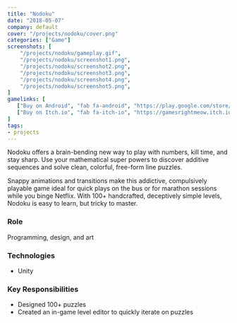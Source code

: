 ```yaml
---
title: "Nodoku"
date: "2018-05-07"
company: default
cover: "/projects/nodoku/cover.png"
categories: ["Game"]
screenshots: [
    "/projects/nodoku/gameplay.gif",
    "/projects/nodoku/screenshot1.png",
    "/projects/nodoku/screenshot2.png",
    "/projects/nodoku/screenshot3.png",
    "/projects/nodoku/screenshot4.png",
    "/projects/nodoku/screenshot5.png",
]
gamelinks: [
   ["Buy on Android", "fab fa-android", "https://play.google.com/store/apps/details?id=com.gamesrightmeow.nodoku"],
   ["Buy on Itch.io", "fab fa-itch-io", "https://gamesrightmeow.itch.io/nodoku"],
]
tags:
- projects
---
```


Nodoku offers a brain-bending new way to play with numbers, kill time, and stay sharp. Use your mathematical super powers to discover additive sequences and solve clean, colorful, free-form line puzzles. 

Snappy animations and transitions make this addictive, compulsively playable game ideal for quick plays on the bus or for marathon sessions while you binge Netflix. With 100+ handcrafted, deceptively simple levels, Nodoku is easy to learn, but tricky to master. 

### Role
Programming, design, and art

### Technologies
* Unity

### Key Responsibilities
* Designed 100+ puzzles
* Created an in-game level editor to quickly iterate on puzzles